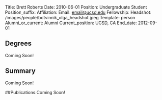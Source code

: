 Title: Brett Roberts
Date: 2010-06-01
Position: Undergraduate Student
Position_suffix: 
Affiliation:
Email: email@ucsd.edu
Fellowship:
Headshot: /images/people/botvinnik_olga_headshot.jpeg
Template: person
Alumni_or_current: Alumni
Current_position: UCSD, CA
End_date: 2012-09-01
<!-- Status: draft -->

## Degrees
Coming Soon!

## Summary
Coming Soon!

##Publications
Coming Soon!